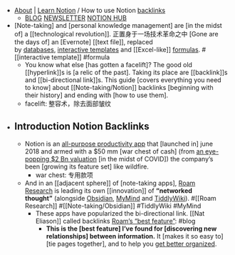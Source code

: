 - [About](https://radreads.co/start-here/) | [Learn Notion](https://radreads.co/notion/) / How to use Notion [backlinks](https://radreads.co/notion-backlinks/)
    - [BLOG](https://radreads.co/blog/)
[NEWSLETTER](https://radreads.co/subscribe/) 
[NOTION HUB](https://radreads.co/notion/)
- [Note-taking] and [personal knowledge management] are [in the midst of] a [[technological revolution]]. 正置身于一场技术革命之中 [Gone are the days of] an [Evernote] [[text file]], replaced by [databases](https://radreads.co/notion-databases/), [interactive templates](https://radreads.co/notion-templates/) and [[Excel-like]] [formulas](https://radreads.co/notion-formulas/). #[[interactive template]] #formula
    - You know what else [has gotten a facelift]? The good old [[hyperlink]]s is [a relic of the past]. Taking its place are [[backlink]]s and [[bi-directional link]]s. This guide [covers everything you need to know] about [[Note-taking/Notion]] backlinks [beginning with their history] and ending with [how to use them].
    - facelift: 整容术，除去面部皱纹
- ## Introduction Notion Backlinks
    - Notion is an [all-purpose productivity app](https://radreads.co/notion/) that [launched in] june 2018 and armed with a $50 mm [war chest of cash] (from [an eye-popping $2 Bn valuation](https://techcrunch.com/2020/04/01/notion-hits-2-billion-valuation-in-new-raise/) [in the midst of COVID]) the company’s been [growing its feature set] like wildfire. 
        - war chest: 专用款项
    - And in an [[adjacent sphere]] of [note-taking apps], [Roam Research](http://roamresearch.com/) is leading its own [[innovation]] of **“networked thought”** (alongside [Obsidian](https://obsidian.md/), [MyMind](https://mymind.com/) and [TiddlyWiki](https://tiddlywiki.com/)). #[[Roam Research]] #[[Note-taking/Obsidian]] #TiddlyWiki #MyMind
        - These apps have popularized the bi-directional link. [[Nat Eliason]] called backlinks [Roam’s “best feature”](https://www.nateliason.com/blog/roam): #blog
            - __This is the [best feature] I’ve found for [discovering new relationships] between information.__ It [makes it so easy to] [tie pages together], and to help you [get better organized]([[organized]]). 

